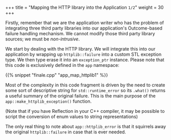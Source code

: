 +++
title = "Mapping the HTTP library into the Application `1/2`"
weight = 30
+++

Firstly, remember that we are the application writer who has the problem of
integrating three third party libraries into our application's Outcome-based
failure handling mechanism. We cannot modify those third party library
sources; we must be *non-intrusive*.

We start by dealing with the HTTP library. We will integrate this
into our application by wrapping up `httplib::failure` into a custom
STL exception type. We then type erase it into an `exception_ptr`
instance. Please note that this code is exclusively defined in the `app` namespace:

{{% snippet "finale.cpp" "app_map_httplib1" %}}

Most of the complexity in this code fragment is driven by the need to create
some sort of descriptive string for `std::runtime_error`
so its `.what()` returns a useful summary of the original failure. This
is the main purpose of the `app::make_httplib_exception()` function.

(Note that if you have Reflection in your C++ compiler, it may be possible to script
the conversion of enum values to string representations)

The only real thing to note about `app::httplib_error` is that it squirrels away
the original `httplib::failure` in case that is ever needed.
